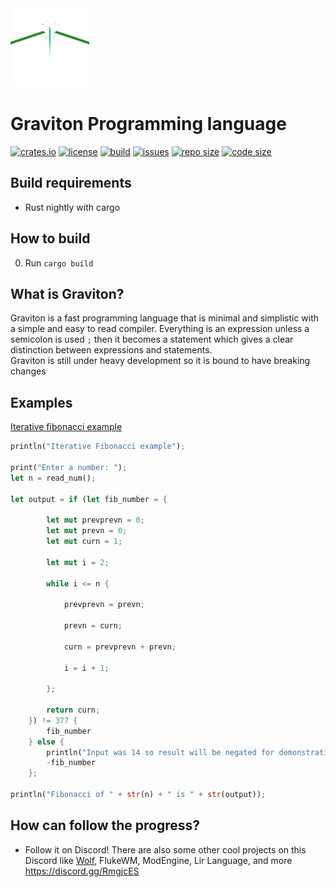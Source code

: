 <img src="./docs/logo.png" width=25%>

# Graviton Programming language

[![crates.io](https://img.shields.io/crates/v/graviton?style=flat-square)](https://crates.io/crates/graviton)
[![license](https://img.shields.io/badge/license-MIT-blue.svg?style=flat-square)](./LICENSE)
[![build](https://img.shields.io/travis/Ralakus/graviton?style=flat-square)](https://travis-ci.org/Ralakus/graviton)
[![issues](https://img.shields.io/github/issues/Ralakus/graviton?style=flat-square)](https://github.com/Ralakus/graviton/issues)
[![repo size](https://img.shields.io/github/repo-size/Ralakus/graviton?style=flat-square)](https://github.com/Ralakus/graviton)
[![code size](https://img.shields.io/github/languages/code-size/Ralakus/graviton?style=flat-square)](https://github.com/Ralakus/graviton)

## Build requirements
* Rust nightly with cargo

## How to build 
0. Run `cargo build`

## What is Graviton?
Graviton is a fast programming language that is minimal and simplistic with a simple and easy to read compiler. Everything is an expression unless a semicolon is used `;` then it becomes a statement which gives a clear distinction between expressions and statements.  
Graviton is still under heavy development so it is bound to have breaking changes

## Examples
[Iterative fibonacci example](./examples/fib.grav) 
```rust
println("Iterative Fibonacci example");

print("Enter a number: ");
let n = read_num();

let output = if (let fib_number = {

        let mut prevprevn = 0;
        let mut prevn = 0;
        let mut curn = 1;

        let mut i = 2;

        while i <= n {

            prevprevn = prevn;

            prevn = curn;

            curn = prevprevn + prevn;

            i = i + 1;

        };

        return curn;
    }) != 377 {
        fib_number
    } else {
        println("Input was 14 so result will be negated for demonstration");
        -fib_number
    };

println("Fibonacci of " + str(n) + " is " + str(output));
```

## How can follow the progress?
* Follow it on Discord! There are also some other cool projects on this Discord like [Wolf](https://github.com/Ralakus/wolf-lang), FlukeWM, ModEngine, Lir Language, and more https://discord.gg/RmgjcES